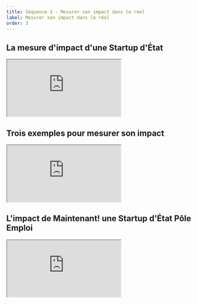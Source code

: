 ```yaml
---
title: Séquence 3 - Mesurer son impact dans le réel
label: Mesurer son impact dans le réel
order: 3
---
```


## La mesure d'impact d'une Startup d'État

<div class="mooc-iframe-center">
  <div class="mooc-iframe-container">
    <iframe src="https://www.dailymotion.com/embed/video/x6xkh2i" allowfullscreen></iframe>
  </div>
</div>

## Trois exemples pour mesurer son impact

<div class="mooc-iframe-center">
  <div class="mooc-iframe-container">
    <iframe src="https://www.dailymotion.com/embed/video/x6xkgu3" allowfullscreen></iframe>
  </div>
</div>

## L'impact de Maintenant! une Startup d'État Pôle Emploi

<div class="mooc-iframe-center">
  <div class="mooc-iframe-container">
    <iframe src="https://www.dailymotion.com/embed/video/x6xkgn9" allowfullscreen></iframe>
  </div>
</div>
